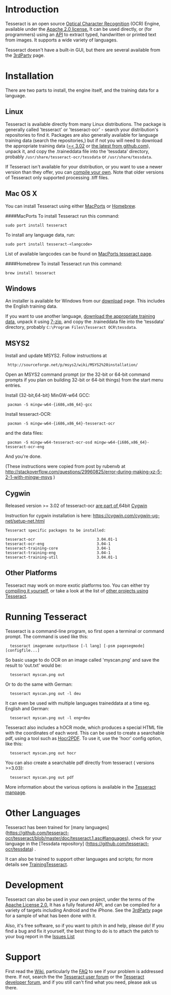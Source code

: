 # Introduction

Tesseract is an open source [Optical Character Recognition](https://en.wikipedia.org/wiki/Optical_character_recognition) (OCR) Engine, available under the [Apache 2.0 license.](http://www.apache.org/licenses/LICENSE-2.0) It can be used directly, or (for programmers) using an [API](https://github.com/tesseract-ocr/tesseract/blob/master/api/baseapi.h) to extract typed, handwritten or printed text from images. It supports a wide variety of languages.

Tesseract doesn't have a built-in GUI, but there are several available from the [3rdParty](3rdParty) page.

# Installation

There are two parts to install, the engine itself, and the training data for a language.

## Linux

Tesseract is available directly from many Linux distributions. The package is generally called 'tesseract' or 'tesseract-ocr' - search your distribution's repositories to find it. Packages are also generally available for language training data (search the repositories,) but if not you will need to download the appropriate training data ([=< 3.02](https://sourceforge.net/projects/tesseract-ocr-alt/files/?source=navbar) or [the latest from github.com](https://github.com/tesseract-ocr/tessdata)), unpack it, and copy the .traineddata file into the 'tessdata' directory, probably `/usr/share/tesseract-ocr/tessdata` or `/usr/share/tessdata`.

If Tesseract isn't available for your distribution, or you want to use a newer version than they offer, you can [compile your own](Compiling). Note that older versions of Tesseract only supported processing .tiff files.

## Mac OS X

You can install Tesseract using either [MacPorts](https://www.macports.org/) or [Homebrew](http://brew.sh).

####MacPorts
To install Tesseract run this command: 
```
sudo port install tesseract
```
To install any language data, run:
```
sudo port install tesseract-<langcode>
```
List of available langcodes can be found on [MacPorts tesseract page](https://www.macports.org/ports.php?by=name&substr=tesseract-).

####Homebrew
To install Tesseract run this command:
```
brew install tesseract
```

## Windows

An installer is available for Windows from our [download](Downloads) page. This includes the English training data.

If you want to use another language, [download the appropriate training data](https://github.com/tesseract-ocr/tessdata), unpack it using [7-zip](http://www.7-zip.org), and copy the .traineddata file into the 'tessdata' directory, probably `C:\Program Files\Tesseract OCR\tessdata`.

## MSYS2

Install and update MSYS2. 
 Follow instructions at
```
 http://sourceforge.net/p/msys2/wiki/MSYS2%20installation/ 
```

Open an MSYS2 command prompt (or the 32-bit or 64-bit command prompts if you plan on building 32-bit or 64-bit things) from the start menu entries. 

Install {32-bit,64-bit} MinGW-w64 GCC:

```
 pacman -S mingw-w64-{i686,x86_64}-gcc
```

Install tesseract-OCR:

```
 pacman -S mingw-w64-{i686,x86_64}-tesseract-ocr
```

and the data files:

```
 pacman -S mingw-w64-tesseract-ocr-osd mingw-w64-{i686,x86_64}-tesseract-ocr-eng
```

And you're done. 

(These instructions were copied from post by rubenvb at http://stackoverflow.com/questions/29960825/error-during-making-xz-5-2-1-with-mingw-msys )

## Cygwin

Released version >= 3.02 of tesseract-ocr [are part of ](https://mirrors.kernel.org/sourceware/cygwin/x86_64/release/tesseract-ocr/) 64bit [Cygwin](https://www.cygwin.com/)

Instruction for cygwin installation is here:
https://cygwin.com/cygwin-ug-net/setup-net.html

```
Tesseract specific packages to be installed:

tesseract-ocr                           3.04.01-1
tesseract-ocr-eng                       3.04-1
tesseract-training-core                 3.04-1
tesseract-training-eng                  3.04-1
tesseract-training-util                 3.04.01-1
```

## Other Platforms

Tesseract may work on more exotic platforms too. You can either try [compiling it yourself](Compiling), or take a look at the list of [other projects using Tesseract](3rdParty).


# Running Tesseract

Tesseract is a command-line program, so first open a terminal or command prompt. The command is used like this:

```
  tesseract imagename outputbase [-l lang] [-psm pagesegmode] [configfile...]
```

So basic usage to do OCR on an image called 'myscan.png' and save the result to 'out.txt' would be:

```
  tesseract myscan.png out
```

Or to do the same with German:

```
  tesseract myscan.png out -l deu
```

It can even be used with multiple languages traineddata at a time eg. English and German:

```
  tesseract myscan.png out -l eng+deu
```

Tesseract also includes a hOCR mode, which produces a special HTML file with the coordinates of each word. This can be used to create a searchable pdf, using a tool such as [Hocr2PDF](http://exactcode.de/site/open_source/exactimage/hocr2pdf). To use it, use the 'hocr' config option, like this:

```
  tesseract myscan.png out hocr
```

You can also create a searchable pdf directly from tesseract ( versions >=3.03):

```
  tesseract myscan.png out pdf
```

More information about the various options is available in the [Tesseract manpage](https://github.com/tesseract-ocr/tesseract/blob/master/doc/tesseract.1.asc).

# Other Languages

Tesseract has been trained for [many languages] (https://github.com/tesseract-ocr/tesseract/blob/master/doc/tesseract.1.asc#languages), check for your language in the [Tessdata repository]  (https://github.com/tesseract-ocr/tessdata) . 

It can also be trained to support other languages and scripts; for more details see [TrainingTesseract](TrainingTesseract).

# Development

Tesseract can also be used in your own project, under the terms of the [Apache License 2.0.](http://www.apache.org/licenses/LICENSE-2.0) It has a fully featured API, and can be compiled for a variety of targets including Android and the iPhone. See the [3rdParty](3rdParty) page for a sample of what has been done with it.

Also, it's free software, so if you want to pitch in and help, please do!
If you find a bug and fix it yourself, the best thing to do is to attach the patch to your bug report in the [Issues List](https://github.com/tesseract-ocr/tesseract/issues)

# Support

First read the [Wiki](https://github.com/tesseract-ocr/tesseract/wiki), particularly the [FAQ](FAQ) to see if your problem is addressed there. If not, search the the [Tesseract user forum](http://groups.google.com/group/tesseract-ocr) or the [Tesseract developer forum](http://groups.google.com/group/tesseract-dev), and if you still can't find what you need, please ask us there.